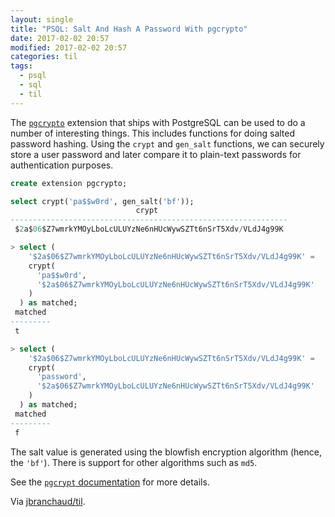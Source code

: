 ```yaml
---
layout: single
title: "PSQL: Salt And Hash A Password With pgcrypto"
date: 2017-02-02 20:57
modified: 2017-02-02 20:57
categories: til
tags:
  - psql
  - sql
  - til
---
```


The
[`pgcrypto`](http://www.postgresql.org/docs/current/static/pgcrypto.html)
extension that ships with PostgreSQL can be used to do a number of
interesting things. This includes functions for doing salted password
hashing. Using the `crypt` and `gen_salt` functions, we can securely store a
user password and later compare it to plain-text passwords for
authentication purposes.

```sql
create extension pgcrypto;

select crypt('pa$$w0rd', gen_salt('bf'));
                            crypt
--------------------------------------------------------------
 $2a$06$Z7wmrkYMOyLboLcULUYzNe6nHUcWywSZTt6nSrT5Xdv/VLdJ4g99K

> select (
    '$2a$06$Z7wmrkYMOyLboLcULUYzNe6nHUcWywSZTt6nSrT5Xdv/VLdJ4g99K' =
    crypt(
      'pa$$w0rd',
      '$2a$06$Z7wmrkYMOyLboLcULUYzNe6nHUcWywSZTt6nSrT5Xdv/VLdJ4g99K'
    )
  ) as matched;
 matched
---------
 t

> select (
    '$2a$06$Z7wmrkYMOyLboLcULUYzNe6nHUcWywSZTt6nSrT5Xdv/VLdJ4g99K' =
    crypt(
      'password',
      '$2a$06$Z7wmrkYMOyLboLcULUYzNe6nHUcWywSZTt6nSrT5Xdv/VLdJ4g99K'
    )
  ) as matched;
 matched
---------
 f
```

The salt value is generated using the blowfish encryption algorithm (hence,
the `'bf'`). There is support for other algorithms such as `md5`.

See the
[`pgcrypt` documentation](http://www.postgresql.org/docs/current/static/pgcrypto.html)
for more details.

Via [jbranchaud/til](https://github.com/jbranchaud/til).
